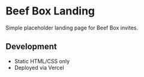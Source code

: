 # Beef Box Landing

Simple placeholder landing page for Beef Box invites.

## Development

- Static HTML/CSS only
- Deployed via Vercel
